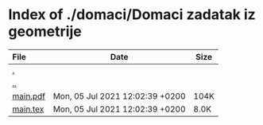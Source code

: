 # Index of ./domaci/Domaci zadatak iz geometrije

File | Date | Size
:--- | --- | ---
[.](.) | |
[..](..) | |
[<span>main.pdf</span>](main.pdf) | Mon, 05 Jul 2021 12:02:39 +0200 | 104K
[<span>main.tex</span>](main.tex) | Mon, 05 Jul 2021 12:02:39 +0200 | 8.0K
